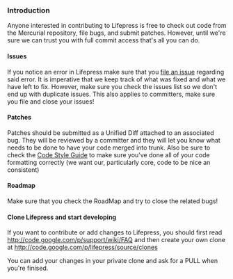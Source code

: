 ### Introduction ###

Anyone interested in contributing to Lifepress is free to check out code from the Mercurial repository, file bugs, and submit patches. However, until we're sure we can trust you with full commit access that's all you can do.

#### Issues ####

If you notice an error in Lifepress make sure that you [file an issue](http://code.google.com/p/lifepress/issues/list) regarding said error. It is imperative that we keep track of what was fixed and what we have left to fix. However, make sure you check the issues list so we don't end up with duplicate issues. This also applies to committers, make sure you file and close your issues!

#### Patches ####

Patches should be submitted as a Unified Diff attached to an associated bug. They will be reviewed by a committer and they will let you know what needs to be done to have your code merged into trunk. Also be sure to check the [Code Style Guide](CodeStyleGuide.md) to make sure you've done all of your code formatting correctly (we want our, particularly core, code to be nice an consistent)

#### Roadmap ####

Make sure that you check the RoadMap and try to close the related bugs!

#### Clone Lifepress and start developing ####

If you want to contribute or add changes to Lifepress, you should first read http://code.google.com/p/support/wiki/FAQ and then create your own clone at http://code.google.com/p/lifepress/source/clones

You can add your changes in your private clone and ask for a PULL when you're finised.